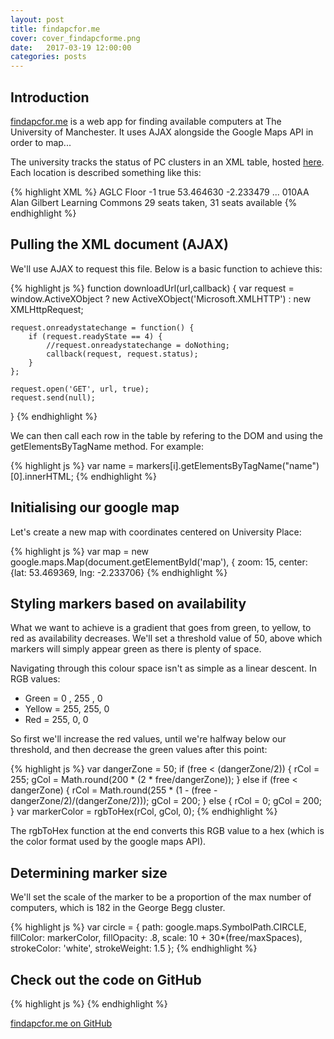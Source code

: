```yaml
---
layout: post
title: findapcfor.me
cover: cover_findapcforme.png
date:   2017-03-19 12:00:00
categories: posts
---
```


## Introduction

[findapcfor.me](http://findapcfor.me) is a web app for finding available computers at The University of Manchester. It uses AJAX alongside the Google Maps API in order to map...

The university tracks the status of PC clusters in an XML table, hosted [here](http://www.itservices.manchester.ac.uk/clusteravailability/avail.php). Each location is described something like this:

{% highlight XML %}
<PLPlace>
   <name>AGLC Floor -1</name>
   <description />
   <open>true</open>
   <latitude>53.464630</latitude>
   <longitude>-2.233479</longitude>
   ...
   <locationCode>010AA</locationCode>
   <locationName>Alan Gilbert Learning Commons</locationName>
   <availability>29 seats taken, 31 seats available</availability>
</PLPlace>
{% endhighlight %}

## Pulling the XML document (AJAX)

We'll use AJAX to request this file. Below is a basic function to achieve this:

{% highlight js %}
function downloadUrl(url,callback) {
    var request = window.ActiveXObject ?
         new ActiveXObject('Microsoft.XMLHTTP') :
         new XMLHttpRequest;
     
    request.onreadystatechange = function() {
        if (request.readyState == 4) {
            //request.onreadystatechange = doNothing;
            callback(request, request.status);
        }
    };
     
    request.open('GET', url, true);
    request.send(null);
}
{% endhighlight %}
  
We can then call each row in the table by refering to the DOM and using the getElementsByTagName method. For example:

{% highlight js %}
var name = markers[i].getElementsByTagName("name")[0].innerHTML;
{% endhighlight %}

## Initialising our google map

Let's create a new map with coordinates centered on University Place:

{% highlight js %}
  var map = new google.maps.Map(document.getElementById('map'), {
    zoom: 15,
    center: {lat: 53.469369, lng: -2.233706}
{% endhighlight %}

## Styling markers based on availability

What we want to achieve is a gradient that goes from green, to yellow, to red as availability decreases. We'll set a threshold value of 50, above which markers will simply appear green as there is plenty of space.

Navigating through this colour space isn't as simple as a linear descent. In RGB values:

 - Green = 0 , 255 , 0
 - Yellow = 255, 255, 0
 - Red = 255, 0, 0

 So first we'll increase the red values, until we're halfway below our threshold, and then decrease the green values after this point:

{% highlight js %}
var dangerZone = 50;
if (free < (dangerZone/2)) {
    rCol = 255;
    gCol = Math.round(200 * (2 * free/dangerZone));
} else if (free < dangerZone) {
    rCol = Math.round(255 * (1 - (free - dangerZone/2)/(dangerZone/2)));
    gCol = 200;
} else {
  rCol = 0;
  gCol = 200;
}
var markerColor = rgbToHex(rCol, gCol, 0);
{% endhighlight %}


The rgbToHex function at the end converts this RGB value to a hex (which is the color format used by the google maps API).

## Determining marker size

We'll set the scale of the marker to be a proportion of the max number of computers, which is 182 in the George Begg cluster.

{% highlight js %}
var circle = {
  path: google.maps.SymbolPath.CIRCLE,
  fillColor: markerColor,
  fillOpacity: .8,
  scale: 10 + 30*(free/maxSpaces),
  strokeColor: 'white',
  strokeWeight: 1.5
};
{% endhighlight %}


## Check out the code on GitHub

{% highlight js %}
{% endhighlight %}

[findapcfor.me on GitHub](http://github.com/hamishll/findapcfor.me)
